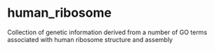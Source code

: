 # human_ribosome
Collection of genetic information derived from a number of GO terms associated with human ribosome structure and assembly
